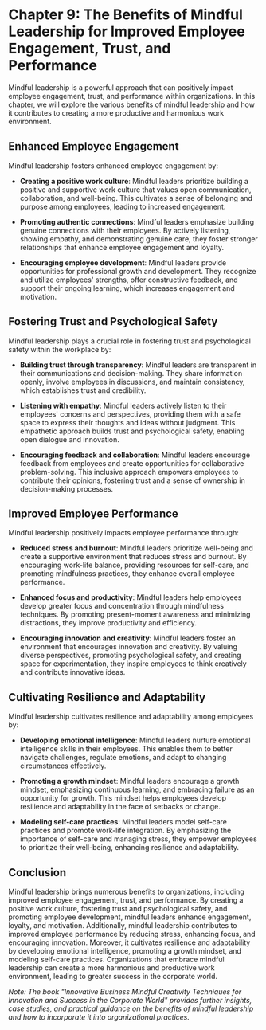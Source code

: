 Chapter 9: The Benefits of Mindful Leadership for Improved Employee Engagement, Trust, and Performance
======================================================================================================

Mindful leadership is a powerful approach that can positively impact employee engagement, trust, and performance within organizations. In this chapter, we will explore the various benefits of mindful leadership and how it contributes to creating a more productive and harmonious work environment.

Enhanced Employee Engagement
----------------------------

Mindful leadership fosters enhanced employee engagement by:

* **Creating a positive work culture**: Mindful leaders prioritize building a positive and supportive work culture that values open communication, collaboration, and well-being. This cultivates a sense of belonging and purpose among employees, leading to increased engagement.

* **Promoting authentic connections**: Mindful leaders emphasize building genuine connections with their employees. By actively listening, showing empathy, and demonstrating genuine care, they foster stronger relationships that enhance employee engagement and loyalty.

* **Encouraging employee development**: Mindful leaders provide opportunities for professional growth and development. They recognize and utilize employees' strengths, offer constructive feedback, and support their ongoing learning, which increases engagement and motivation.

Fostering Trust and Psychological Safety
----------------------------------------

Mindful leadership plays a crucial role in fostering trust and psychological safety within the workplace by:

* **Building trust through transparency**: Mindful leaders are transparent in their communications and decision-making. They share information openly, involve employees in discussions, and maintain consistency, which establishes trust and credibility.

* **Listening with empathy**: Mindful leaders actively listen to their employees' concerns and perspectives, providing them with a safe space to express their thoughts and ideas without judgment. This empathetic approach builds trust and psychological safety, enabling open dialogue and innovation.

* **Encouraging feedback and collaboration**: Mindful leaders encourage feedback from employees and create opportunities for collaborative problem-solving. This inclusive approach empowers employees to contribute their opinions, fostering trust and a sense of ownership in decision-making processes.

Improved Employee Performance
-----------------------------

Mindful leadership positively impacts employee performance through:

* **Reduced stress and burnout**: Mindful leaders prioritize well-being and create a supportive environment that reduces stress and burnout. By encouraging work-life balance, providing resources for self-care, and promoting mindfulness practices, they enhance overall employee performance.

* **Enhanced focus and productivity**: Mindful leaders help employees develop greater focus and concentration through mindfulness techniques. By promoting present-moment awareness and minimizing distractions, they improve productivity and efficiency.

* **Encouraging innovation and creativity**: Mindful leaders foster an environment that encourages innovation and creativity. By valuing diverse perspectives, promoting psychological safety, and creating space for experimentation, they inspire employees to think creatively and contribute innovative ideas.

Cultivating Resilience and Adaptability
---------------------------------------

Mindful leadership cultivates resilience and adaptability among employees by:

* **Developing emotional intelligence**: Mindful leaders nurture emotional intelligence skills in their employees. This enables them to better navigate challenges, regulate emotions, and adapt to changing circumstances effectively.

* **Promoting a growth mindset**: Mindful leaders encourage a growth mindset, emphasizing continuous learning, and embracing failure as an opportunity for growth. This mindset helps employees develop resilience and adaptability in the face of setbacks or change.

* **Modeling self-care practices**: Mindful leaders model self-care practices and promote work-life integration. By emphasizing the importance of self-care and managing stress, they empower employees to prioritize their well-being, enhancing resilience and adaptability.

Conclusion
----------

Mindful leadership brings numerous benefits to organizations, including improved employee engagement, trust, and performance. By creating a positive work culture, fostering trust and psychological safety, and promoting employee development, mindful leaders enhance engagement, loyalty, and motivation. Additionally, mindful leadership contributes to improved employee performance by reducing stress, enhancing focus, and encouraging innovation. Moreover, it cultivates resilience and adaptability by developing emotional intelligence, promoting a growth mindset, and modeling self-care practices. Organizations that embrace mindful leadership can create a more harmonious and productive work environment, leading to greater success in the corporate world.

*Note: The book "Innovative Business Mindful Creativity Techniques for Innovation and Success in the Corporate World" provides further insights, case studies, and practical guidance on the benefits of mindful leadership and how to incorporate it into organizational practices.*
